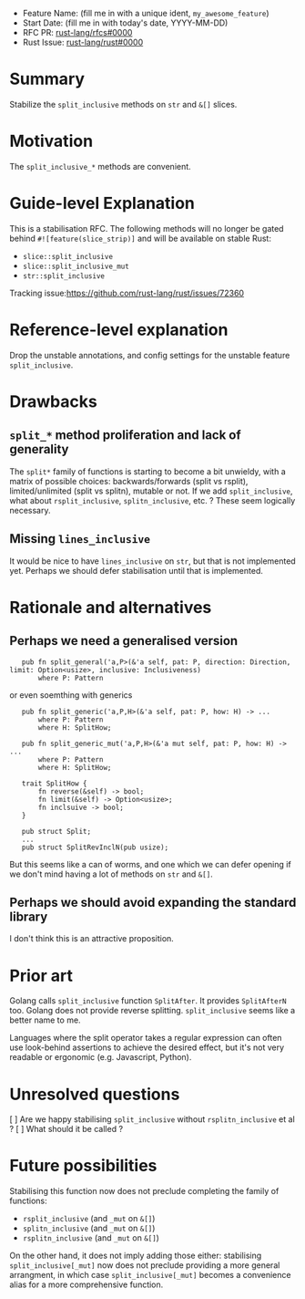 - Feature Name: (fill me in with a unique ident, `my_awesome_feature`)
- Start Date: (fill me in with today's date, YYYY-MM-DD)
- RFC PR: [rust-lang/rfcs#0000](https://github.com/rust-lang/rfcs/pull/0000)
- Rust Issue: [rust-lang/rust#0000](https://github.com/rust-lang/rust/issues/0000)

# Summary
[summary]: #summary

Stabilize the `split_inclusive` methods on `str` and `&[]` slices.

# Motivation
[motivation]: #motivation

The `split_inclusive_*` methods are convenient.

# Guide-level Explanation
[guide-level-explanation]: #guide-level-explanation

This is a stabilisation RFC.  The following methods will no longer be gated behind
`#![feature(slice_strip)]` and will be available on stable Rust:

 * `slice::split_inclusive`
 * `slice::split_inclusive_mut`
 * `str::split_inclusive`

Tracking issue:https://github.com/rust-lang/rust/issues/72360

# Reference-level explanation
[reference-level-explanation]: #reference-level-explanation

Drop the unstable annotations, and config settings for the unstable feature `split_inclusive`.

# Drawbacks
[drawbacks]: #drawbacks

## `split_*` method proliferation and lack of generality

The `split*` family of functions is starting to become a bit unwieldy, with a matrix of possible
choices: backwards/forwards (split vs rsplit), limited/unlimited (split vs splitn), mutable or not.
If we add `split_inclusive`, what about `rsplit_inclusive`, `splitn_inclusive`, etc. ?  These seem
logically necessary.

## Missing `lines_inclusive`

It would be nice to have `lines_inclusive` on `str`, but that is not implemented yet.  Perhaps we
should defer stabilisation until that is implemented.

# Rationale and alternatives
[rationale-and-alternatives]: #rationale-and-alternatives

## Perhaps we need a generalised version

```
   pub fn split_general('a,P>(&'a self, pat: P, direction: Direction, limit: Option<usize>, inclusive: Inclusiveness)
       where P: Pattern
```
or even soemthing with generics
```
   pub fn split_generic('a,P,H>(&'a self, pat: P, how: H) -> ...
       where P: Pattern
       where H: SplitHow;

   pub fn split_generic_mut('a,P,H>(&'a mut self, pat: P, how: H) -> ...
       where P: Pattern
       where H: SplitHow;

   trait SplitHow {
       fn reverse(&self) -> bool;
       fn limit(&self) -> Option<usize>;
       fn inclsuive -> bool;
   }

   pub struct Split;
   ...
   pub struct SplitRevInclN(pub usize);
```

But this seems like a can of worms, and one which we can defer opening if we don't mind having a lot
of methods on `str` and `&[]`.

## Perhaps we should avoid expanding the standard library

I don't think this is an attractive proposition.

# Prior art
[prior-art]: #prior-art

Golang calls `split_inclusive` function `SplitAfter`.  It provides `SplitAfterN` too.  Golang does
not provide reverse splitting.  `split_inclusive` seems like a better name to me.

Languages where the split operator takes a regular expression can often use look-behind assertions
to achieve the desired effect, but it's not very readable or ergonomic (e.g. Javascript, Python).

# Unresolved questions
[unresolved-questions]: #unresolved-questions

[ ] Are we happy stabilising `split_inclusive` without `rsplitn_inclusive` et al ?
[ ] What should it be called ?

# Future possibilities
[future-possibilities]: #future-possibilities

Stabilising this function now does not preclude completing the family of functions:
 * `rsplit_inclusive` (and `_mut` on `&[]`)
 * `splitn_inclusive` (and `_mut` on `&[]`)
 * `rsplitn_inclusive` (and `_mut` on `&[]`)

On the other hand, it does not imply adding those either: stabilising `split_inclusive[_mut]` now
does not preclude providing a more general arrangment, in which case `split_inclusive[_mut]` becomes
a convenience alias for a more comprehensive function.

